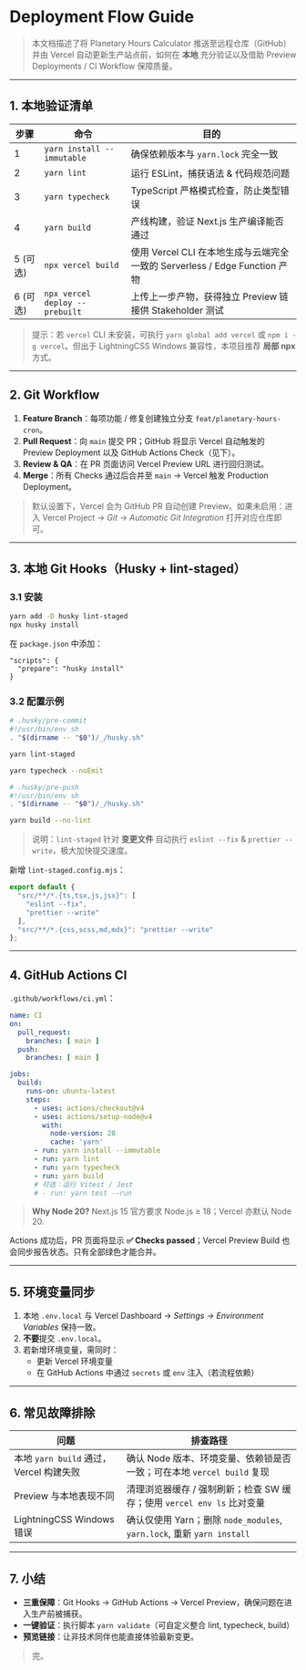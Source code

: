 # Deployment Flow Guide

> 本文档描述了将 Planetary Hours Calculator 推送至远程仓库（GitHub）并由 Vercel 自动更新生产站点前，如何在 **本地** 充分验证以及借助 Preview Deployments / CI Workflow 保障质量。

---

## 1. 本地验证清单

| 步骤 | 命令 | 目的 |
|------|-------|------|
| 1 | `yarn install --immutable` | 确保依赖版本与 `yarn.lock` 完全一致 |
| 2 | `yarn lint` | 运行 ESLint，捕获语法 & 代码规范问题 |
| 3 | `yarn typecheck` | TypeScript 严格模式检查，防止类型错误 |
| 4 | `yarn build` | 产线构建，验证 Next.js 生产编译能否通过 |
| 5 (可选) | `npx vercel build` | 使用 Vercel CLI 在本地生成与云端完全一致的 Serverless / Edge Function 产物 |
| 6 (可选) | `npx vercel deploy --prebuilt` | 上传上一步产物，获得独立 Preview 链接供 Stakeholder 测试 |

> 提示：若 `vercel` CLI 未安装，可执行 `yarn global add vercel` 或 `npm i -g vercel`。但出于 LightningCSS Windows 兼容性，本项目推荐 **局部 npx** 方式。

---

## 2. Git Workflow

1. **Feature Branch**：每项功能 / 修复创建独立分支 `feat/planetary-hours-cron`。
2. **Pull Request**：向 `main` 提交 PR；GitHub 将显示 Vercel 自动触发的 Preview Deployment 以及 GitHub Actions Check（见下）。
3. **Review & QA**：在 PR 页面访问 Vercel Preview URL 进行回归测试。
4. **Merge**：所有 Checks 通过后合并至 `main` → Vercel 触发 Production Deployment。

> 默认设置下，Vercel 会为 GitHub PR 自动创建 Preview。如果未启用：进入 Vercel Project → *Git* → *Automatic Git Integration* 打开对应仓库即可。

---

## 3. 本地 Git Hooks（Husky + lint-staged）

### 3.1 安装
```bash
yarn add -D husky lint-staged
npx husky install
```
在 `package.json` 中添加：
```jsonc
"scripts": {
  "prepare": "husky install"
}
```

### 3.2 配置示例
```bash
# .husky/pre-commit
#!/usr/bin/env sh
. "$(dirname -- "$0")/_/husky.sh"

yarn lint-staged

yarn typecheck --noEmit
```
```bash
# .husky/pre-push
#!/usr/bin/env sh
. "$(dirname -- "$0")/_/husky.sh"

yarn build --no-lint
```
> 说明：`lint-staged` 针对 **变更文件** 自动执行 `eslint --fix` & `prettier --write`，极大加快提交速度。

新增 `lint-staged.config.mjs`：
```js
export default {
  "src/**/*.{ts,tsx,js,jsx}": [
    "eslint --fix",
    "prettier --write"
  ],
  "src/**/*.{css,scss,md,mdx}": "prettier --write"
};
```

---

## 4. GitHub Actions CI

`.github/workflows/ci.yml`：
```yaml
name: CI
on:
  pull_request:
    branches: [ main ]
  push:
    branches: [ main ]

jobs:
  build:
    runs-on: ubuntu-latest
    steps:
      - uses: actions/checkout@v4
      - uses: actions/setup-node@v4
        with:
          node-version: 20
          cache: 'yarn'
      - run: yarn install --immutable
      - run: yarn lint
      - run: yarn typecheck
      - run: yarn build
      # 可选：运行 Vitest / Jest
      # - run: yarn test --run
```
> **Why Node 20?** Next.js 15 官方要求 Node.js ≥ 18；Vercel 亦默认 Node 20.

Actions 成功后，PR 页面将显示 **✅ Checks passed**；Vercel Preview Build 也会同步报告状态。只有全部绿色才能合并。

---

## 5. 环境变量同步

1. 本地 `.env.local` 与 Vercel Dashboard → *Settings → Environment Variables* 保持一致。
2. **不要**提交 `.env.local`。
3. 若新增环境变量，需同时：
   - 更新 Vercel 环境变量
   - 在 GitHub Actions 中通过 `secrets` 或 `env` 注入（若流程依赖）

---

## 6. 常见故障排除

| 问题 | 排查路径 |
|------|----------|
| 本地 `yarn build` 通过，Vercel 构建失败 | 确认 Node 版本、环境变量、依赖锁是否一致；可在本地 `vercel build` 复现 |
| Preview 与本地表现不同 | 清理浏览器缓存 / 强制刷新；检查 SW 缓存；使用 `vercel env ls` 比对变量 |
| LightningCSS Windows 错误 | 确认仅使用 Yarn；删除 `node_modules`, `yarn.lock`, 重新 `yarn install` |

---

## 7. 小结

- **三重保障**：Git Hooks → GitHub Actions → Vercel Preview，确保问题在进入生产前被捕获。
- **一键验证**：执行脚本 `yarn validate`（可自定义整合 lint, typecheck, build）
- **预览链接**：让非技术同伴也能直接体验最新变更。

> 完。
